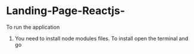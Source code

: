 # Landing-Page-Reactjs-

To run the application
1. You need to install node modules files. To install open the terminal and go
